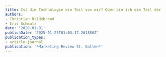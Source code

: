 ```yaml
---
title: Ist die Technologie ein Teil von mir? Oder bin ich ein Teil der Technologie?
authors:
- Christian Hildebrand
- Iris Schmutz
date: '2020-01-01'
publishDate: '2025-01-25T01:03:17.261886Z'
publication_types:
- article-journal
publication: '*Marketing Review St. Gallen*'
---
```

